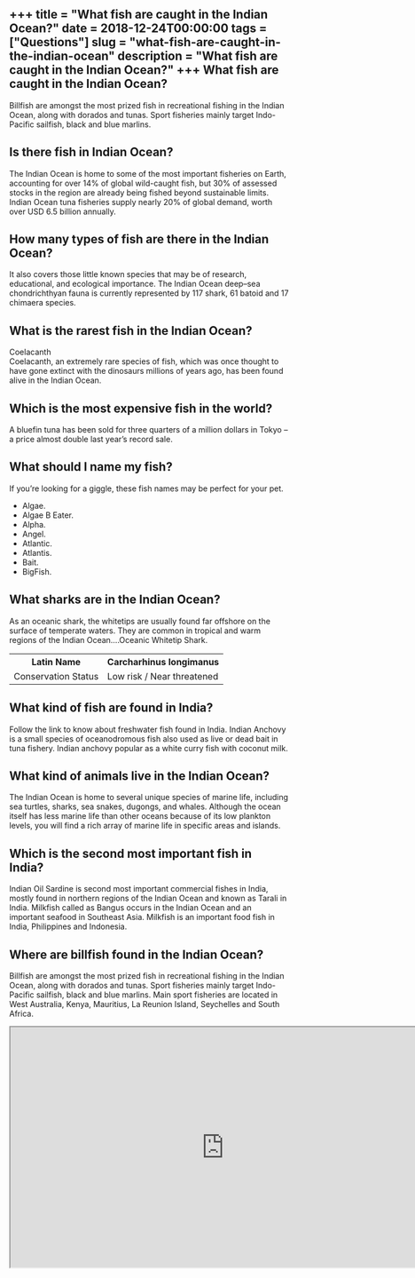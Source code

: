+++
title = "What fish are caught in the Indian Ocean?"
date = 2018-12-24T00:00:00
tags = ["Questions"]
slug = "what-fish-are-caught-in-the-indian-ocean"
description = "What fish are caught in the Indian Ocean?"
+++
What fish are caught in the Indian Ocean?
-----------------------------------------

Billfish are amongst the most prized fish in recreational fishing in the Indian Ocean, along with dorados and tunas. Sport fisheries mainly target Indo-Pacific sailfish, black and blue marlins.

Is there fish in Indian Ocean?
------------------------------

The Indian Ocean is home to some of the most important fisheries on Earth, accounting for over 14% of global wild-caught fish, but 30% of assessed stocks in the region are already being fished beyond sustainable limits. Indian Ocean tuna fisheries supply nearly 20% of global demand, worth over USD 6.5 billion annually.

How many types of fish are there in the Indian Ocean?
-----------------------------------------------------

It also covers those little known species that may be of research, educational, and ecological importance. The Indian Ocean deep–sea chondrichthyan fauna is currently represented by 117 shark, 61 batoid and 17 chimaera species.

What is the rarest fish in the Indian Ocean?
--------------------------------------------

Coelacanth  
Coelacanth, an extremely rare species of fish, which was once thought to have gone extinct with the dinosaurs millions of years ago, has been found alive in the Indian Ocean.

Which is the most expensive fish in the world?
----------------------------------------------

A bluefin tuna has been sold for three quarters of a million dollars in Tokyo – a price almost double last year’s record sale.

What should I name my fish?
---------------------------

If you’re looking for a giggle, these fish names may be perfect for your pet.

- Algae.
- Algae B Eater.
- Alpha.
- Angel.
- Atlantic.
- Atlantis.
- Bait.
- BigFish.

What sharks are in the Indian Ocean?
------------------------------------

As an oceanic shark, the whitetips are usually found far offshore on the surface of temperate waters. They are common in tropical and warm regions of the Indian Ocean….Oceanic Whitetip Shark.

<table><tr><th>Latin Name</th><th>Carcharhinus longimanus</th></tr><tr><td>Conservation Status</td><td>Low risk / Near threatened</td></tr></table>

What kind of fish are found in India?
-------------------------------------

Follow the link to know about freshwater fish found in India. Indian Anchovy is a small species of oceanodromous fish also used as live or dead bait in tuna fishery. Indian anchovy popular as a white curry fish with coconut milk.

What kind of animals live in the Indian Ocean?
----------------------------------------------

The Indian Ocean is home to several unique species of marine life, including sea turtles, sharks, sea snakes, dugongs, and whales. Although the ocean itself has less marine life than other oceans because of its low plankton levels, you will find a rich array of marine life in specific areas and islands.

Which is the second most important fish in India?
-------------------------------------------------

Indian Oil Sardine is second most important commercial fishes in India, mostly found in northern regions of the Indian Ocean and known as Tarali in India. Milkfish called as Bangus occurs in the Indian Ocean and an important seafood in Southeast Asia. Milkfish is an important food fish in India, Philippines and Indonesia.

Where are billfish found in the Indian Ocean?
---------------------------------------------

Billfish are amongst the most prized fish in recreational fishing in the Indian Ocean, along with dorados and tunas. Sport fisheries mainly target Indo-Pacific sailfish, black and blue marlins. Main sport fisheries are located in West Australia, Kenya, Mauritius, La Reunion Island, Seychelles and South Africa.

<iframe allow="accelerometer; autoplay; clipboard-write; encrypted-media; gyroscope; picture-in-picture" allowfullscreen="" class="__youtube_prefs__  epyt-is-override  no-lazyload" data-no-lazy="1" data-origheight="433" data-origwidth="770" data-skipgform_ajax_framebjll="" height="433" id="_ytid_90171" loading="lazy" src="https://www.youtube.com/embed/aAZDrswKpoI?enablejsapi=1&autoplay=0&cc_load_policy=0&cc_lang_pref=&iv_load_policy=1&loop=0&modestbranding=0&rel=1&fs=1&playsinline=0&autohide=2&theme=dark&color=red&controls=1&" title="YouTube player" width="770"></iframe>